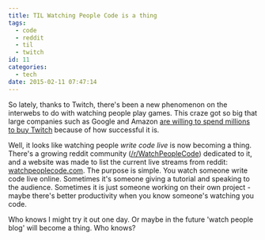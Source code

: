 ```yaml
---
title: TIL Watching People Code is a thing
tags:
  - code
  - reddit
  - til
  - twitch
id: 11
categories:
  - tech
date: 2015-02-11 07:47:14
---
```


So lately, thanks to Twitch, there's been a new phenomenon on the interwebs to do with watching people play games. This craze got so big that large companies such as Google and Amazon [are willing to spend millions to buy Twitch](http://www.independent.co.uk/life-style/gadgets-and-tech/gaming/amazon-buys-twitch-for-970m-beating-google-to-tap-a-new-global-phenomenon-of-gamers-9691039.html) because of how successful it is.

Well, it looks like watching people _write code live_ is now becoming a thing. There's a growing reddit community ([/r/WatchPeopleCode](http://www.reddit.com/r/WatchPeopleCode)) dedicated to it, and a website was made to list the current live streams from reddit: [watchpeoplecode.com](http://www.watchpeoplecode.com/). The purpose is simple. You watch someone write code live online. Sometimes it's someone giving a tutorial and speaking to the audience. Sometimes it is just someone working on their own project - maybe there's better productivity when you know someone's watching you code.

Who knows I might try it out one day. Or maybe in the future 'watch people blog' will become a thing. Who knows?